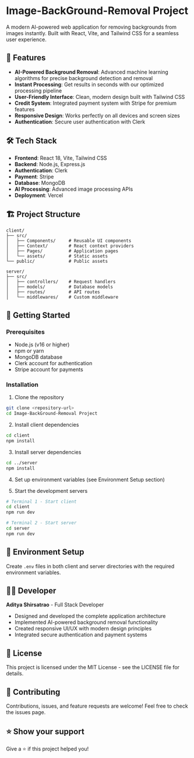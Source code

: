 # Image-BackGround-Removal Project

A modern AI-powered web application for removing backgrounds from images instantly. Built with React, Vite, and Tailwind CSS for a seamless user experience.

## 🚀 Features

- **AI-Powered Background Removal**: Advanced machine learning algorithms for precise background detection and removal
- **Instant Processing**: Get results in seconds with our optimized processing pipeline
- **User-Friendly Interface**: Clean, modern design built with Tailwind CSS
- **Credit System**: Integrated payment system with Stripe for premium features
- **Responsive Design**: Works perfectly on all devices and screen sizes
- **Authentication**: Secure user authentication with Clerk

## 🛠️ Tech Stack

- **Frontend**: React 18, Vite, Tailwind CSS
- **Backend**: Node.js, Express.js
- **Authentication**: Clerk
- **Payment**: Stripe
- **Database**: MongoDB
- **AI Processing**: Advanced image processing APIs
- **Deployment**: Vercel

## 🏗️ Project Structure

```
client/
├── src/
│   ├── Components/     # Reusable UI components
│   ├── Context/        # React context providers
│   ├── Pages/          # Application pages
│   └── assets/         # Static assets
└── public/             # Public assets

server/
├── src/
│   ├── controllers/    # Request handlers
│   ├── models/         # Database models
│   ├── routes/         # API routes
│   └── middlewares/    # Custom middleware
```

## 🚦 Getting Started

### Prerequisites

- Node.js (v16 or higher)
- npm or yarn
- MongoDB database
- Clerk account for authentication
- Stripe account for payments

### Installation

1. Clone the repository

```bash
git clone <repository-url>
cd Image-BackGround-Removal Project
```

2. Install client dependencies

```bash
cd client
npm install
```

3. Install server dependencies

```bash
cd ../server
npm install
```

4. Set up environment variables (see Environment Setup section)

5. Start the development servers

```bash
# Terminal 1 - Start client
cd client
npm run dev

# Terminal 2 - Start server
cd server
npm run dev
```

## 🔧 Environment Setup

Create `.env` files in both client and server directories with the required environment variables.

## 👨‍💻 Developer

**Aditya Shirsatrao** - Full Stack Developer

- Designed and developed the complete application architecture
- Implemented AI-powered background removal functionality
- Created responsive UI/UX with modern design principles
- Integrated secure authentication and payment systems

## 📄 License

This project is licensed under the MIT License - see the LICENSE file for details.

## 🤝 Contributing

Contributions, issues, and feature requests are welcome! Feel free to check the issues page.

## ⭐ Show your support

Give a ⭐️ if this project helped you!
